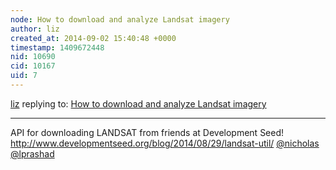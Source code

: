 ```yaml
---
node: How to download and analyze Landsat imagery
author: liz
created_at: 2014-09-02 15:40:48 +0000
timestamp: 1409672448
nid: 10690
cid: 10167
uid: 7
---
```




[liz](../profile/liz) replying to: [How to download and analyze Landsat imagery](../notes/donblair/07-14-2014/how-to-download-and-use-landsat-images)

----
API for downloading LANDSAT from friends at Development Seed!
http://www.developmentseed.org/blog/2014/08/29/landsat-util/
[@nicholas](/profile/nicholas) [@lprashad](/profile/lprashad)